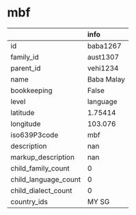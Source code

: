 # mbf
|                      | info       |
|:---------------------|:-----------|
| id                   | baba1267   |
| family_id            | aust1307   |
| parent_id            | vehi1234   |
| name                 | Baba Malay |
| bookkeeping          | False      |
| level                | language   |
| latitude             | 1.75414    |
| longitude            | 103.076    |
| iso639P3code         | mbf        |
| description          | nan        |
| markup_description   | nan        |
| child_family_count   | 0          |
| child_language_count | 0          |
| child_dialect_count  | 0          |
| country_ids          | MY SG      |